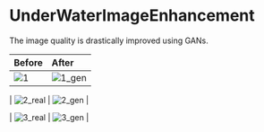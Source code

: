 # UnderWaterImageEnhancement
The image quality is drastically improved using GANs.


| Before | After   | 
|:--------------------|:--------------------|
| ![1](https://user-images.githubusercontent.com/41280265/99645449-414c6d00-2a75-11eb-98e1-f90c755a6405.jpg) | ![1_gen](https://user-images.githubusercontent.com/41280265/99645480-49a4a800-2a75-11eb-8a8e-a14194547033.png) |

| ![2_real](https://user-images.githubusercontent.com/41280265/99645511-52957980-2a75-11eb-97c9-6bd97d5f5710.png) | ![2_gen](https://user-images.githubusercontent.com/41280265/99645515-545f3d00-2a75-11eb-9902-a52dfb2154a1.png) |

| ![3_real](https://user-images.githubusercontent.com/41280265/99645524-575a2d80-2a75-11eb-9821-f6986f78765d.png) | ![3_gen](https://user-images.githubusercontent.com/41280265/99645519-56290080-2a75-11eb-91e0-3b60bddc3c3e.png) |


